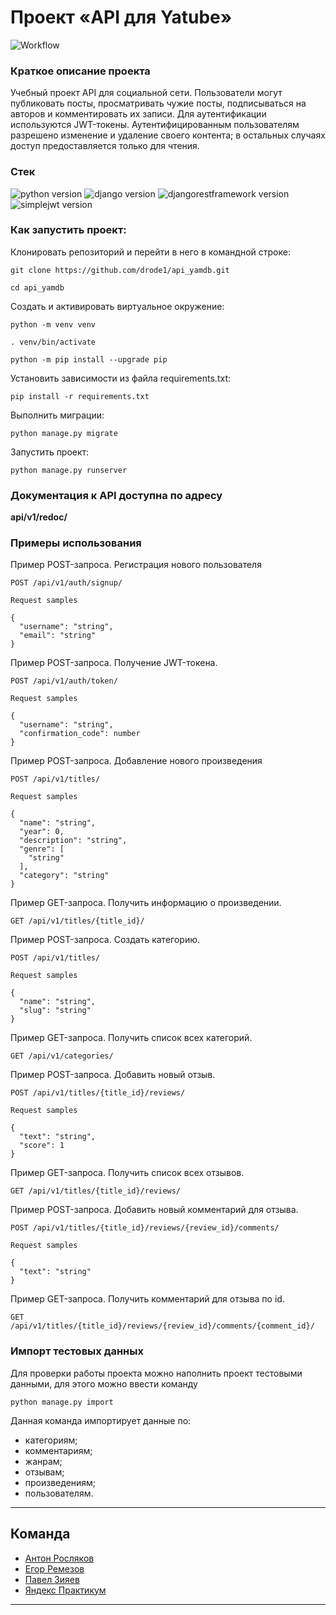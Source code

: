 # Проект «API для Yatube»

![Workflow](https://github.com/drode1/yamdb_final/actions/workflows/yamdb_workflow.yml/badge.svg)

### Краткое описание проекта

Учебный проект API для социальной сети. Пользователи могут публиковать посты,
просматривать чужие посты, подписываться на авторов и комментировать их записи.
Для аутентификации используются JWT-токены. Аутентифицированным пользователям
разрешено изменение и удаление своего контента; в остальных случаях доступ
предоставляется только для чтения.

### **Стек**

![python version](https://img.shields.io/badge/Python-3.7-green)
![django version](https://img.shields.io/badge/Django-2.2-green)
![djangorestframework version](https://img.shields.io/badge/DRF-3.12-green)
![simplejwt version](https://img.shields.io/badge/DRFsimplejwt-4.7-green)

### Как запустить проект:

Клонировать репозиторий и перейти в него в командной строке:

```
git clone https://github.com/drode1/api_yamdb.git
```

```
cd api_yamdb
```

Cоздать и активировать виртуальное окружение:

```
python -m venv venv
```

```
. venv/bin/activate
```

```
python -m pip install --upgrade pip
```    

Установить зависимости из файла requirements.txt:

``` 
pip install -r requirements.txt
```   

Выполнить миграции:

```
python manage.py migrate
```       

Запустить проект:

```
python manage.py runserver
```

### Документация к API доступна по адресу

**api/v1/redoc/**


### Примеры использования

Пример POST-запроса. Регистрация нового пользователя

```
POST /api/v1/auth/signup/

Request samples

{
  "username": "string",
  "email": "string"
}
```

Пример POST-запроса. Получение JWT-токена.

```
POST /api/v1/auth/token/

Request samples

{
  "username": "string",
  "confirmation_code": number
}
```

Пример POST-запроса. Добавление нового произведения

```
POST /api/v1/titles/

Request samples

{
  "name": "string",
  "year": 0,
  "description": "string",
  "genre": [
    "string"
  ],
  "category": "string"
}
```

Пример GET-запроса. Получить информацию о произведении.
```
GET /api/v1/titles/{title_id}/
```

Пример POST-запроса. Создать категорию.

```
POST /api/v1/titles/

Request samples

{
  "name": "string",
  "slug": "string"
}
```

Пример GET-запроса. Получить список всех категорий.
```
GET /api/v1/categories/
```

Пример POST-запроса. Добавить новый отзыв.

```
POST /api/v1/titles/{title_id}/reviews/

Request samples

{
  "text": "string",
  "score": 1
}
```

Пример GET-запроса. Получить список всех отзывов.
```
GET /api/v1/titles/{title_id}/reviews/
```
Пример POST-запроса. Добавить новый комментарий для отзыва.

```
POST /api/v1/titles/{title_id}/reviews/{review_id}/comments/

Request samples

{
  "text": "string"
}
```
Пример GET-запроса. Получить комментарий для отзыва по id.
```
GET /api/v1/titles/{title_id}/reviews/{review_id}/comments/{comment_id}/
```


### Импорт тестовых данных

Для проверки работы проекта можно наполнить проект тестовыми данными, для этого
можно ввести команду

```
python manage.py import
```

Данная команда импортирует данные по:

- категориям;
- комментариям;
- жанрам;
- отзывам;
- произведениям;
- пользователям.

___

## Команда

- [Антон Росляков](https://github.com/Antonros)
- [Егор Ремезов](https://github.com/drode1)
- [Павел Зияев](https://github.com/p0lzi)
- [Яндекс Практикум](https://github.com/yandex-praktikum/)

___ 
